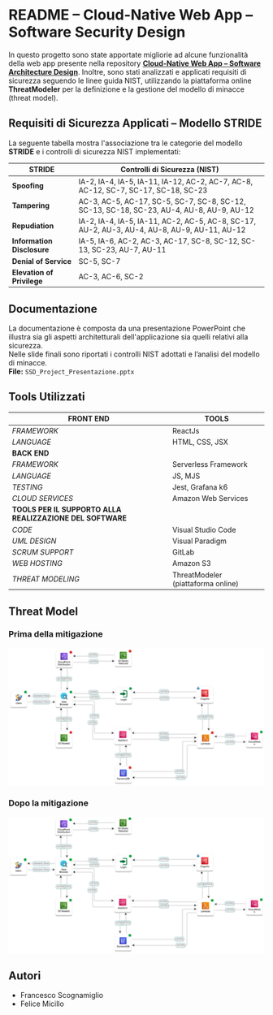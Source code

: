 # README – Cloud-Native Web App – Software Security Design

In questo progetto sono state apportate migliorie ad alcune funzionalità della web app presente nella repository [**Cloud-Native Web App – Software Architecture Design**](https://github.com/FrancyScogna/cloud-native-web-app-sad).
Inoltre, sono stati analizzati e applicati requisiti di sicurezza seguendo le linee guida NIST, utilizzando la piattaforma online **ThreatModeler** per la definizione e la gestione del modello di minacce (threat model).

## Requisiti di Sicurezza Applicati – Modello STRIDE

La seguente tabella mostra l'associazione tra le categorie del modello **STRIDE** e i controlli di sicurezza NIST implementati:

| **STRIDE**                 | **Controlli di Sicurezza (NIST)**                                                                 |
|---------------------------|---------------------------------------------------------------------------------------------------|
| **Spoofing**              | IA-2, IA-4, IA-5, IA-11, IA-12, AC-2, AC-7, AC-8, AC-12, SC-7, SC-17, SC-18, SC-23                |
| **Tampering**             | AC-3, AC-5, AC-17, SC-5, SC-7, SC-8, SC-12, SC-13, SC-18, SC-23, AU-4, AU-8, AU-9, AU-12           |
| **Repudiation**           | IA-2, IA-4, IA-5, IA-11, AC-2, AC-5, AC-8, SC-17, AU-2, AU-3, AU-4, AU-8, AU-9, AU-11, AU-12       |
| **Information Disclosure**| IA-5, IA-6, AC-2, AC-3, AC-17, SC-8, SC-12, SC-13, SC-23, AU-7, AU-11                              |
| **Denial of Service**     | SC-5, SC-7                                                                                         |
| **Elevation of Privilege**| AC-3, AC-6, SC-2                                                                                   |

## Documentazione

La documentazione è composta da una presentazione PowerPoint che illustra sia gli aspetti architetturali dell'applicazione sia quelli relativi alla sicurezza.  
Nelle slide finali sono riportati i controlli NIST adottati e l’analisi del modello di minacce.  
**File:** `SSD_Project_Presentazione.pptx`

## Tools Utilizzati

| **FRONT END**                                             | **TOOLS**                          |
| --------------------------------------------------------- | ---------------------------------- |
| _FRAMEWORK_                                               | ReactJs                            |
| _LANGUAGE_                                                | HTML, CSS, JSX                     |
| **BACK END**                                              |                                    |
| _FRAMEWORK_                                               | Serverless Framework               |
| _LANGUAGE_                                                | JS, MJS                            |
| _TESTING_                                                 | Jest, Grafana k6                   |
| _CLOUD SERVICES_                                          | Amazon Web Services                |
| **TOOLS PER IL SUPPORTO ALLA REALIZZAZIONE DEL SOFTWARE** |                                    |
| _CODE_                                                    | Visual Studio Code                 |
| _UML DESIGN_                                              | Visual Paradigm                    |
| _SCRUM SUPPORT_                                           | GitLab                             |
| _WEB HOSTING_                                             | Amazon S3                          |
| _THREAT MODELING_                                         | ThreatModeler (piattaforma online) |

## Threat Model

### Prima della mitigazione
![ThreatModel_Before.png](./readme_images/ThreatModel_Before.png)

### Dopo la mitigazione
![ThreatModel_After.png](./readme_images/ThreatModel_After.png)

## Autori

- Francesco Scognamiglio  
- Felice Micillo
